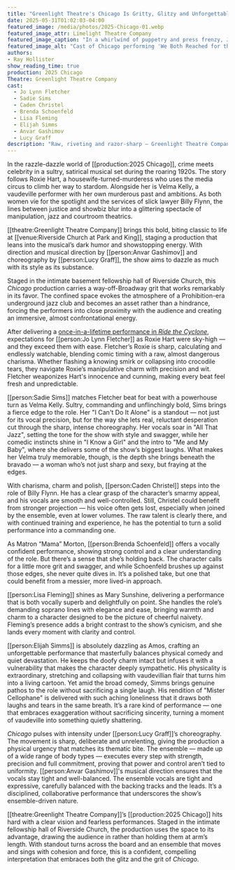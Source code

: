 ```yaml
---
title: "Greenlight Theatre's Chicago Is Gritty, Glitzy and Unforgettable"
date: 2025-05-31T01:02:03-04:00
featured_image: /media/photos/2025-Chicago-01.webp
featured_image_attr: Limelight Theatre Company
featured_image_caption: "In a whirlwind of puppetry and press frenzy, Jo Lynn Fletcher’s wide-eyed Roxie becomes Billy Flynn’s ventriloquist dummy in “We Both Reached for the Gun,” with Caden Christel pulling the strings and the ensemble striking tabloid-ready poses in Greenlight Theatre Company’s Chicago."
featured_image_alt: "Cast of Chicago performing 'We Both Reached for the Gun'. Roxie Hart (Jo Lynn Fletcher) sits doll-like on Billy Flynn’s (Caden Christel) lap as ensemble members pose dramatically around them."
authors: 
- Ray Hollister
show_reading_time: true
production: 2025 Chicago
Theatre: Greenlight Theatre Company
cast: 
  - Jo Lynn Fletcher
  - Sadie Sims
  - Caden Christel
  - Brenda Schoenfeld
  - Lisa Fleming
  - Elijah Simms
  - Anvar Gashimov
  - Lucy Graff
description: "Raw, riveting and razor-sharp — Greenlight Theatre Company's Chicago delivers grit, glam and powerhouse performances in a bold, intimate staging at Riverside Church."
---
```

In the razzle-dazzle world of [[production:2025 Chicago]], crime meets celebrity in a sultry, satirical musical set during the roaring 1920s. The story follows Roxie Hart, a housewife-turned-murderess who uses the media circus to climb her way to stardom. Alongside her is Velma Kelly, a vaudeville performer with her own murderous past and ambitions. As both women vie for the spotlight and the services of slick lawyer Billy Flynn, the lines between justice and showbiz blur into a glittering spectacle of manipulation, jazz and courtroom theatrics.<!--more-->

[[theatre:Greenlight Theatre Company]] brings this bold, biting classic to life at [[venue:Riverside Church at Park and King]], staging a production that leans into the musical’s dark humor and showstopping energy. With direction and musical direction by [[person:Anvar Gashimov]] and choreography by [[person:Lucy Graff]], the show aims to dazzle as much with its style as its substance.

Staged in the intimate basement fellowship hall of Riverside Church, this *Chicago* production carries a way-off-Broadway grit that works remarkably in its favor. The confined space evokes the atmosphere of a Prohibition-era underground jazz club and becomes an asset rather than a hindrance, forcing the performers into close proximity with the audience and creating an immersive, almost confrontational energy. 

After delivering a [once-in-a-lifetime performance in *Ride the Cyclone*](/reviews/2025/03/18/ride-the-cyclone-at-the-5-dime-is-a-haunting-hilarious-journey-beyond-the-grave/), expectations for [[person:Jo Lynn Fletcher]] as Roxie Hart were sky-high — and they exceed them with ease. Fletcher’s Roxie is sharp, calculating and endlessly watchable, blending comic timing with a raw, almost dangerous charisma. Whether flashing a knowing smirk or collapsing into crocodile tears, they navigate Roxie’s manipulative charm with precision and wit. Fletcher weaponizes Hart's innocence and cunning, making every beat feel fresh and unpredictable.

[[person:Sadie Sims]] matches Fletcher beat for beat with a powerhouse turn as Velma Kelly. Sultry, commanding and unflinchingly bold, Sims brings a fierce edge to the role. Her "I Can't Do It Alone" is a standout — not just for its vocal precision, but for the way she lets real, reluctant desperation cut through the sharp, intense choreography. Her vocals soar in "All That Jazz", setting the tone for the show with style and swagger, while her comedic instincts shine in "I Know a Girl" and the intro to "Me and My Baby", where she delivers some of the show’s biggest laughs. What makes her Velma truly memorable, though, is the depth she brings beneath the bravado — a woman who’s not just sharp and sexy, but fraying at the edges.

With charisma, charm and polish, [[person:Caden Christel]] steps into the role of Billy Flynn. He has a clear grasp of the character’s smarmy appeal, and his vocals are smooth and well-controlled. Still, Christel could benefit from stronger projection — his voice often gets lost, especially when joined by the ensemble, even at lower volumes. The raw talent is clearly there, and with continued training and experience, he has the potential to turn a solid performance into a commanding one.

As Matron “Mama” Morton, [[person:Brenda Schoenfeld]] offers a vocally confident performance, showing strong control and a clear understanding of the role. But there’s a sense that she’s holding back. The character calls for a little more grit and swagger, and while Schoenfeld brushes up against those edges, she never quite dives in. It’s a polished take, but one that could benefit from a messier, more lived-in approach.

[[person:Lisa Fleming]] shines as Mary Sunshine, delivering a performance that is both vocally superb and delightfully on point. She handles the role’s demanding soprano lines with elegance and ease, bringing warmth and charm to a character designed to be the picture of cheerful naivety. Fleming’s presence adds a bright contrast to the show’s cynicism, and she lands every moment with clarity and control.

[[person:Elijah Simms]] is absolutely dazzling as Amos, crafting an unforgettable performance that masterfully balances physical comedy and quiet devastation. He keeps the doofy charm intact but infuses it with a vulnerability that makes the character deeply sympathetic. His physicality is extraordinary, stretching and collapsing with vaudevillian flair that turns him into a living cartoon. Yet amid the broad comedy, Simms brings genuine pathos to the role without sacrificing a single laugh. His rendition of "Mister Cellophane" is delivered with such aching loneliness that it draws both laughs and tears in the same breath. It’s a rare kind of performance — one that embraces exaggeration without sacrificing sincerity, turning a moment of vaudeville into something quietly shattering. 

*Chicago* pulses with intensity under [[person:Lucy Graff]]’s choreography. The movement is sharp, deliberate and unrelenting, giving the production a physical urgency that matches its thematic bite. The ensemble — made up of a wide range of body types — executes every step with strength, precision and full commitment, proving that power and control aren’t tied to uniformity. [[person:Anvar Gashimov]]'s musical direction ensures that the vocals stay tight and well-balanced. The ensemble vocals are tight and expressive, carefully balanced with the backing tracks and the leads. It’s a disciplined, collaborative performance that underscores the show’s ensemble-driven nature.

[[theatre:Greenlight Theatre Company]]’s [[production:2025 Chicago]] hits hard with a clear vision and fearless performances. Staged in the intimate fellowship hall of Riverside Church, the production uses the space to its advantage, drawing the audience in rather than holding them at arm’s length. With standout turns across the board and an ensemble that moves and sings with cohesion and force, this is a confident, compelling interpretation that embraces both the glitz and the grit of *Chicago*.